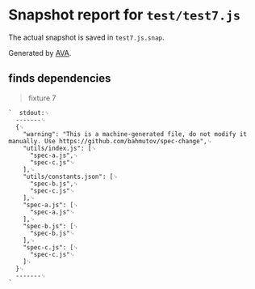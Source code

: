 # Snapshot report for `test/test7.js`

The actual snapshot is saved in `test7.js.snap`.

Generated by [AVA](https://avajs.dev).

## finds dependencies

> fixture 7

    `  stdout:␊
      -------␊
      {␊
        "warning": "This is a machine-generated file, do not modify it manually. Use https://github.com/bahmutov/spec-change",␊
        "utils/index.js": [␊
          "spec-a.js",␊
          "spec-c.js"␊
        ],␊
        "utils/constants.json": [␊
          "spec-b.js",␊
          "spec-c.js"␊
        ],␊
        "spec-a.js": [␊
          "spec-a.js"␊
        ],␊
        "spec-b.js": [␊
          "spec-b.js"␊
        ],␊
        "spec-c.js": [␊
          "spec-c.js"␊
        ]␊
      }␊
      -------␊
    `
